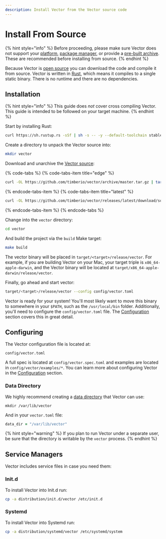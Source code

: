 ```yaml
---
description: Install Vector from the Vector source code
---
```


# Install From Source

{% hint style="info" %}
Before proceeding, please make sure Vector does not support your
[platform][docs.platforms], [package manager][docs.package_managers], or provide a
[pre-built archive][docs.from_archives]. These are recommended before
installing from source.
{% endhint %}

Because Vector is [open source][url.vector_repo] you can download the code and
compile it from source. Vector is written in [Rust][url.rust], which means it
compiles to a single static binary. There is no runtime and there are no
dependencies.

## Installation

{% hint style="info" %}
This guide does _not_ cover cross compiling Vector. This guide is intended
to be followed on your target machine.
{% endhint %}

Start by installing Rust:

```bash
curl https://sh.rustup.rs -sSf | sh -s -- -y --default-toolchain stable
```

Create a directory to unpack the Vector source into:

```bash
mkdir vector
```

Download and unarchive the [Vector source](https://github.com/timberio/vector):

{% code-tabs %}
{% code-tabs-item title="edge" %}
```bash
curl -OL https://github.com/timberio/vector/archive/master.tar.gz | tar -xzf - --directory="vector"
```
{% endcode-tabs-item %}
{% code-tabs-item title="latest" %}
```bash
curl -OL https://github.com/timberio/vector/releases/latest/download/source.tar.gz | tar -xzf --directory="vector"
```
{% endcode-tabs-item %}
{% endcode-tabs %}

Change into the `vector` directory:

```bash
cd vector
```

And build the project via the `build` Make target:

```bash
make build
```

The vector binary will be placed in `target/<target>/release/vector`.
For example, if you are building Vector on your Mac, your target triple
is `x86_64-apple-darwin`, and the Vector binary will be located at
`target/x86_64-apple-darwin/release/vector`.

Finally, go ahead and start vector:

```bash
target/<target>/release/vector --config config/vector.toml
```

Vector is ready for your system! You'll most likely want to move this
binary to somewhere in your `$PATH`, such as the `/usr/local/bin` folder.
Additionally, you'll need to configure the `config/vector.toml` file.
The [Configuration][docs.configuration] section covers this in
great detail.

## Configuring

The Vector configuration file is located at:

```
config/vector.toml
```

A full spec is located at `config/vector.spec.toml` and examples are
located in `config/vector/examples/*`. You can learn more about configuring
Vector in the [Configuration][docs.configuration] section.

### Data Directory

We highly recommend creating a [data directory][docs.data_directory] that Vector
can use:

```
mkdir /var/lib/vector
```

And in your `vector.toml` file:

```coffeescript
data_dir = "/var/lib/vector"
```

{% hint style="warning" %}
If you plan to run Vector under a separate user, be sure that the directory
is writable by the `vector` process.
{% endhint %}

## Service Managers

Vector includes service files in case you need them:

### Init.d

To install Vector into Init.d run:

```bash
cp -a distribution/init.d/vector /etc/init.d
```

### Systemd

To install Vector into Systemd run:

```bash
cp -a distribution/systemd/vector /etc/systemd/system
```


[docs.configuration]: ../../../usage/configuration
[docs.data_directory]: ../../../usage/configuration/README.md#data-directory
[docs.from_archives]: ../../../setup/installation/manual/from-archives.md
[docs.package_managers]: ../../../setup/installation/package-managers
[docs.platforms]: ../../../setup/installation/platforms
[url.rust]: https://www.rust-lang.org/
[url.vector_repo]: https://github.com/timberio/vector
